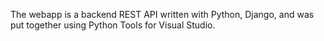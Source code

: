 The webapp is a backend REST API written with Python, Django, and was put together using Python Tools for Visual Studio.
